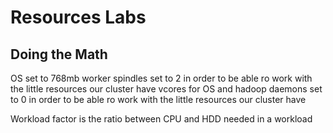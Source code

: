 # Resources Labs

## Doing the Math

OS set to 768mb 
worker spindles set to 2 in order to be able ro work with the little resources our cluster have
vcores for OS and hadoop daemons set to 0 in order to be able ro work with the little resources our cluster have

Workload factor is the ratio between CPU and HDD needed in a workload
